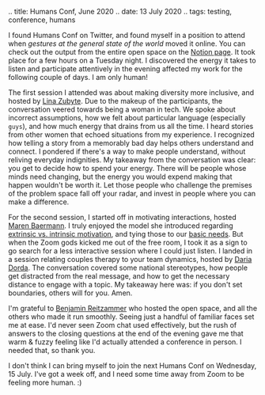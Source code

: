 .. title: Humans Conf, June 2020
.. date: 13 July 2020
.. tags: testing, conference, humans

I found Humans Conf on Twitter, and found myself in a position to attend when _gestures at the general state of the world_ moved it online. You can check out the output from the entire open space on the [Notion page](https://www.notion.so/June-2nd-2020-Virtual-Open-Space-26d1d0595b4b4574baf647025f3be544). It took place for a few hours on a Tuesday night. I discovered the energy it takes to listen and participate attentively in the evening affected my work for the following couple of days. I am only human!

The first session I attended was about making diversity more inclusive, and hosted by [Lina Zubyte](https://twitter.com/buggylina). Due to the makeup of the participants, the conversation veered towards being a woman in tech. We spoke about incorrect assumptions, how we felt about particular language (especially `guys`), and how much energy that drains from us all the time. I heard stories from other women that echoed situations from my experience. I recognized how telling a story from a memorably bad day helps others understand and connect. I pondered if there's a way to make people understand, without reliving everyday indignities. My takeaway from the conversation was clear: you get to decide how to spend your energy. There will be people whose minds need changing, but the energy you would expend making that happen wouldn't be worth it. Let those people who challenge the premises of the problem space fall off your radar, and invest in people where you can make a difference. 

For the second session, I started off in motivating interactions, hosted [Maren Baermann](https://twitter.com/innoviva). I truly enjoyed the model she introduced regarding [extrinsic vs. intrinsic motivation](https://en.wikipedia.org/wiki/Self-determination_theory#Motivations), and tying those to our [basic needs](https://en.wikipedia.org/wiki/Self-determination_theory#Basic_needs_and_intrinsic_motivation). But when the Zoom gods kicked me out of the free room, I took it as a sign to go search for a less interactive session where I could just listen. I landed in a session relating couples therapy to your team dynamics, hosted by [Daria Dorda](https://twitter.com/DariaDorda). The conversation covered some national stereotypes, how people get distracted from the real message, and how to get the necessary distance to engage with a topic. My takeaway here was: if you don't set boundaries, others will for you. Amen.

I'm grateful to [Benjamin Reitzammer](https://twitter.com/benjamin) who hosted the open space, and all the others who made it run smoothly. Seeing just a handful of familiar faces set me at ease. I'd never seen Zoom chat used effectively, but the rush of answers to the closing questions at the end of the evening gave me that warm & fuzzy feeling like I'd actually attended a conference in person. I needed that, so thank you. 

I don't think I can bring myself to join the next Humans Conf on Wednesday, 15 July. I've got a week off, and I need some time away from Zoom to be feeling more human. :)